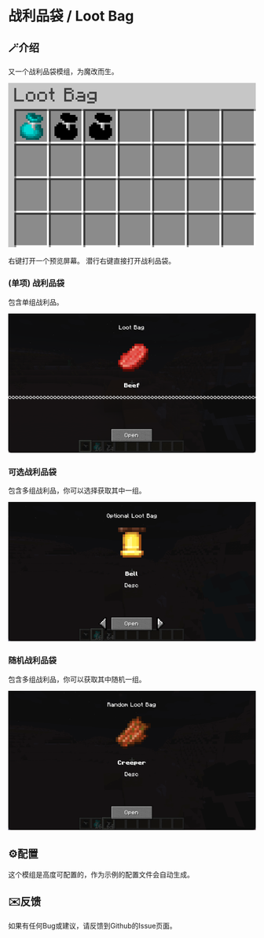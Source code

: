 # 战利品袋 / Loot Bag

## 🪄介绍

又一个战利品袋模组，为魔改而生。

![image](assets/loot-bag/loot-bag.png)

右键打开一个预览屏幕。
潜行右键直接打开战利品袋。

### (单项) 战利品袋

包含单组战利品。

![image](assets/loot-bag/single.png)

### 可选战利品袋

包含多组战利品，你可以选择获取其中一组。

![image](assets/loot-bag/optional.gif)

### 随机战利品袋

包含多组战利品，你可以获取其中随机一组。

![image](assets/loot-bag/random.gif)

## ⚙️配置

这个模组是高度可配置的，作为示例的配置文件会自动生成。

## ✉️反馈

如果有任何Bug或建议，请反馈到Github的Issue页面。